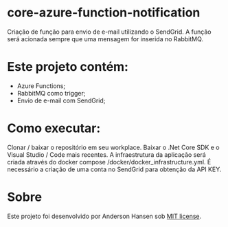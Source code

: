 # core-azure-function-notification
Criação de função para envio de e-mail utilizando o SendGrid. A função será acionada sempre que uma mensagem for inserida no RabbitMQ.

# Este projeto contém:
- Azure Functions;
- RabbitMQ como trigger;
- Envio de e-mail com SendGrid;

# Como executar:
Clonar / baixar o repositório em seu workplace.
Baixar o .Net Core SDK e o Visual Studio / Code mais recentes.
A infraestrutura da aplicação será criada através do docker compose /docker/docker_infrastructure.yml.
É necessário a criação de uma conta no SendGrid para obtenção da API KEY.

# Sobre
Este projeto foi desenvolvido por Anderson Hansen sob [MIT license](LICENSE).